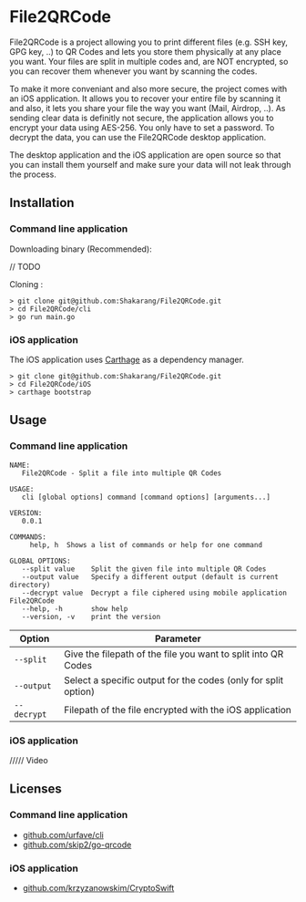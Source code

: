 # File2QRCode

File2QRCode is a project allowing you to print different files (e.g. SSH key, GPG key, ..) to QR Codes and lets you store them physically at any place you want. Your files are split in multiple codes and, are NOT encrypted, so you can recover them whenever you want by scanning the codes.

To make it more conveniant and also more secure, the project comes with an iOS application. It allows you to recover your entire file by scanning it and also, it lets you share your file the way you want (Mail, Airdrop, ..).
As sending clear data is definitly not secure, the application allows you to encrypt your data using AES-256. You only have to set a password. To decrypt the data, you can use the File2QRCode desktop application.

The desktop application and the iOS application are open source so that you can install them yourself and make sure your data will not leak through the process.

## Installation

### Command line application

Downloading binary (Recommended):

// TODO

Cloning :

```
> git clone git@github.com:Shakarang/File2QRCode.git
> cd File2QRCode/cli
> go run main.go
```

### iOS application

The iOS application uses [Carthage](https://github.com/Carthage/Carthage) as a dependency manager.

```
> git clone git@github.com:Shakarang/File2QRCode.git
> cd File2QRCode/iOS
> carthage bootstrap
```

## Usage

### Command line application

```
NAME:
   File2QRCode - Split a file into multiple QR Codes

USAGE:
   cli [global options] command [command options] [arguments...]

VERSION:
   0.0.1

COMMANDS:
     help, h  Shows a list of commands or help for one command

GLOBAL OPTIONS:
   --split value    Split the given file into multiple QR Codes
   --output value   Specify a different output (default is current directory)
   --decrypt value  Decrypt a file ciphered using mobile application File2QRCode
   --help, -h       show help
   --version, -v    print the version
```

|Option|Parameter|
|---|---|
|`--split`|Give the filepath of the file you want to split into QR Codes|
|`--output`|Select a specific output for the codes (only for split option)|
|`--decrypt`|Filepath of the file encrypted with the iOS application|

### iOS application

///// Video

## Licenses

### Command line application

- [github.com/urfave/cli](https://github.com/urfave/cli)
- [github.com/skip2/go-qrcode](https://github.com/skip2/go-qrcode)

### iOS application

- [github.com/krzyzanowskim/CryptoSwift](https://github.com/krzyzanowskim/CryptoSwift)
